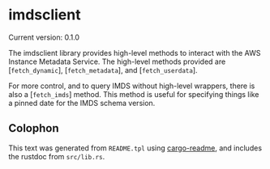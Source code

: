 # imdsclient

Current version: 0.1.0

The imdsclient library provides high-level methods to interact with the AWS Instance Metadata Service.
The high-level methods provided are [`fetch_dynamic`], [`fetch_metadata`], and [`fetch_userdata`].

For more control, and to query IMDS without high-level wrappers, there is also a [`fetch_imds`] method.
This method is useful for specifying things like a pinned date for the IMDS schema version.

## Colophon

This text was generated from `README.tpl` using [cargo-readme](https://crates.io/crates/cargo-readme), and includes the rustdoc from `src/lib.rs`.